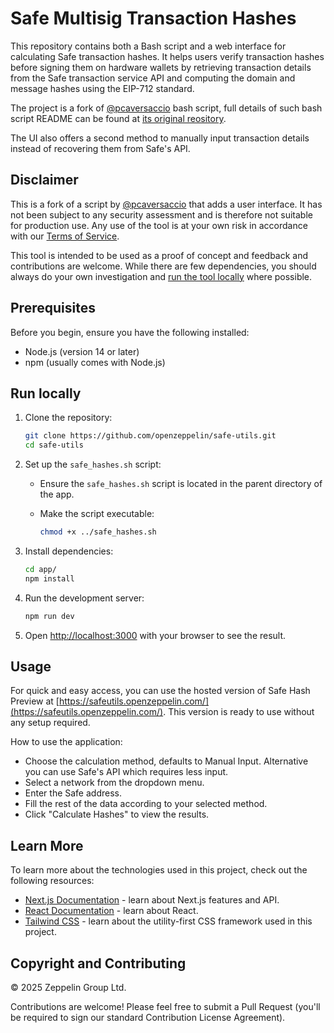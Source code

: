 # Safe Multisig Transaction Hashes

This repository contains both a Bash script and a web interface for calculating Safe transaction hashes. It helps users verify transaction hashes before signing them on hardware wallets by retrieving transaction details from the Safe transaction service API and computing the domain and message hashes using the EIP-712 standard.

The project is a fork of [@pcaversaccio](https://x.com/pcaversaccio) bash script, full details of such bash script README can be found at [its original reository](https://github.com/pcaversaccio/safe-tx-hashes-util/blob/main/README.md).

The UI also offers a second method to manually input transaction details instead of recovering them from Safe's API.

## Disclaimer

This is a fork of a script by [@pcaversaccio](https://github.com/pcaversaccio/safe-tx-hashes-util) that adds a user interface. It has not been subject to any security assessment and is therefore not suitable for production use. Any use of the tool is at your own risk in accordance with our [Terms of Service](https://www.openzeppelin.com/tos).

This tool is intended to be used as a proof of concept and feedback and contributions are welcome. While there are few dependencies, you should always do your own investigation and [run the tool locally](https://github.com/openzeppelin/safe-utils?tab=readme-ov-file#run-locally) where possible.

## Prerequisites

Before you begin, ensure you have the following installed:

- Node.js (version 14 or later)
- npm (usually comes with Node.js)

## Run locally

1. Clone the repository:

   ```bash
   git clone https://github.com/openzeppelin/safe-utils.git
   cd safe-utils
   ```

2. Set up the `safe_hashes.sh` script:
   - Ensure the `safe_hashes.sh` script is located in the parent directory of the app.
   - Make the script executable:

     ```bash
     chmod +x ../safe_hashes.sh
     ```

3. Install dependencies:

   ```bash
   cd app/
   npm install
   ```

4. Run the development server:

   ```bash
   npm run dev
   ```

5. Open [http://localhost:3000](http://localhost:3000) with your browser to see the result.

## Usage

For quick and easy access, you can use the hosted version of Safe Hash Preview at [https://safeutils.openzeppelin.com/](https://safeutils.openzeppelin.com/). This version is ready to use without any setup required.

How to use the application:

- Choose the calculation method, defaults to Manual Input. Alternative you can use Safe's API which requires less input.
- Select a network from the dropdown menu.
- Enter the Safe address.
- Fill the rest of the data according to your selected method.
- Click "Calculate Hashes" to view the results.

## Learn More

To learn more about the technologies used in this project, check out the following resources:

- [Next.js Documentation](https://nextjs.org/docs) - learn about Next.js features and API.
- [React Documentation](https://reactjs.org/) - learn about React.
- [Tailwind CSS](https://tailwindcss.com/) - learn about the utility-first CSS framework used in this project.

## Copyright and Contributing

© 2025 Zeppelin Group Ltd.

Contributions are welcome! Please feel free to submit a Pull Request (you'll be required to sign our standard Contribution License Agreement).
